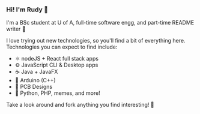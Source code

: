 ### Hi! I'm Rudy 👋

I'm a BSc student at U of A, full-time software engg, and part-time README writer 📝

I love trying out new technologies, so you'll find a bit of everything here. Technologies you can expect to find include:

* ⚛️ nodeJS + React full stack apps
* ⚙️ JavaScript CLI & Desktop apps
* ☕ Java + JavaFX
* 🤖 Arduino (C++)
* 🎯 PCB Designs
* 🌱 Python, PHP, memes, and more!

Take a look around and fork anything you find interesting! 🎉

<!--
**rudydelorenzo/rudydelorenzo** is a ✨ _special_ ✨ repository because its `README.md` (this file) appears on your GitHub profile.

Here are some ideas to get you started:

- 🔭 I’m currently working on ...
- 🌱 I’m currently learning ...
- 👯 I’m looking to collaborate on ...
- 🤔 I’m looking for help with ...
- 💬 Ask me about ...
- 📫 How to reach me: ...
- 😄 Pronouns: ...
- ⚡ Fun fact: ...
-->
